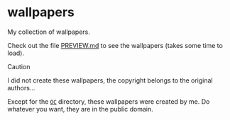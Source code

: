 # wallpapers

My collection of wallpapers.

Check out the file [PREVIEW.md](https://github.com/shelepuginivan/wallpapers/tree/main/PREVIEW.md) to see the wallpapers (takes some time to load).

> [!CAUTION]
> I did not create these wallpapers, the copyright belongs to the original authors...
>
> Except for the [`OC`](https://github.com/shelepuginivan/wallpapers/tree/main/OC)
> directory, these wallpapers were created by me. Do whatever you want, they are in the public domain.
